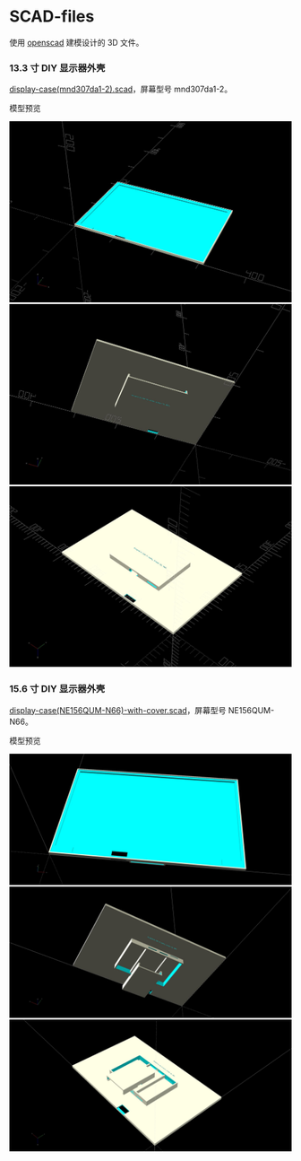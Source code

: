 # SCAD-files

使用 [openscad](https://openscad.org/) 建模设计的 3D 文件。

### 13.3 寸 DIY 显示器外壳

[display-case(mnd307da1-2).scad](13.3-inch-diy-display-case/display-case(mnd307da1-2).scad)，屏幕型号 mnd307da1-2。

模型预览

![图一](13.3-inch-diy-display-case/img/1.jpg)
![图二](13.3-inch-diy-display-case/img/2.jpg)
![图三](13.3-inch-diy-display-case/img/3.jpg)

### 15.6 寸 DIY 显示器外壳

[display-case(NE156QUM-N66)-with-cover.scad](15.6-inch-diy-display-case/display-case(NE156QUM-N66)-with-cover.scad)，屏幕型号 NE156QUM-N66。

模型预览

![图一](15.6-inch-diy-display-case/img/1.jpg)
![图二](15.6-inch-diy-display-case/img/2.jpg)
![图三](15.6-inch-diy-display-case/img/3.jpg)

